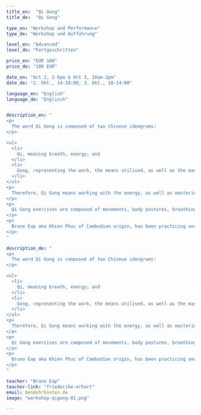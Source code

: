 ```yaml
---
title_en:  "Qi Gong"
title_de:  "Qi Gong"

type_en: "Workshop and Performance"
type_de: "Workshop und Aufführung"

level_en: "Advanced"
level_de: "Fortgeschritten"

price_en: "EUR 100"
price_de: "100 EUR"

date_en: "Oct 2, 2-6pm & Oct 3, 10am-2pm"
date_de: "2. Okt., 14-18:00, 3. Okt., 10-14:00"

language_en: "English"
language_de: "Englisch"


description_en: "
<p>
  The word Qi Gong is composed of two Chinese ideograms:
</p>

<ul>
  <li>
    Qi, meaning breath, energy; and
  </li>
  <li>
    Gong, representing the work, the means utilised, as well as the mastering of the objective aimed at.
  </li>
</ul>
<p>
  Therefore, Qi Gong means working with the energy, as well as mastering it. It comprises several energetic exercises, issued from the traditional Chinese culture, aiming at individual development, enhancing well-being, maintaining a good health, harmonizing body and spirit as well as keeping a good balance in the whole body between its various parts and systems.
</p>
<p>
  Qi Gong exercises are composed of movements, body postures, breathing exercises and breathing control as well as mind concentration.
</p>
<p>
  Bruno Eap aka Khien Phuc of Cambodian origin, has been practicing and teaching external (Kung Fu) as well as internal (Tai Chi, Qi Gong) martial arts for more than 30 years.
</p>
"

description_de: "
<p>
  The word Qi Gong is composed of two Chinese ideograms:
</p>

<ul>
  <li>
    Qi, meaning breath, energy; and
  </li>
  <li>
    Gong, representing the work, the means utilised, as well as the mastering of the objective aimed at.
  </li>
</ul>
<p>
  Therefore, Qi Gong means working with the energy, as well as mastering it. It comprises several energetic exercises, issued from the traditional Chinese culture, aiming at individual development, enhancing well-being, maintaining a good health, harmonizing body and spirit as well as keeping a good balance in the whole body between its various parts and systems.
</p>
<p>
  Qi Gong exercises are composed of movements, body postures, breathing exercises and breathing control as well as mind concentration.
</p>
<p>
  Bruno Eap aka Khien Phuc of Cambodian origin, has been practicing and teaching external (Kung Fu) as well as internal (Tai Chi, Qi Gong) martial arts for more than 30 years.
</p>
"

teacher: "Bruno Eap"
teacher-link: "friederike-erhart"
email: ben@ohrbooten.de
image: "workshop-qigong-01.png"

---
```





